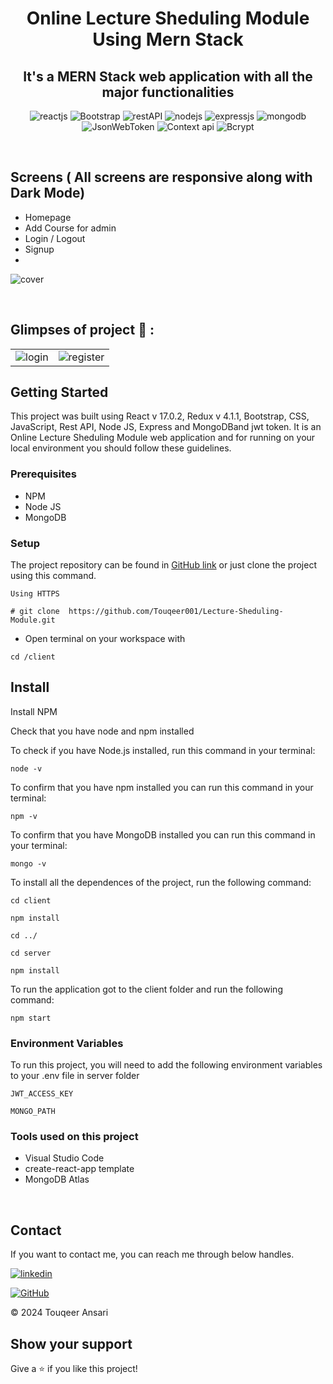 <h1 align="center"> Online Lecture Sheduling Module Using Mern Stack</h1> 
<h2 align="center">It's a MERN Stack web application with all the major functionalities</h2>

<p align="center">
    <img src="https://img.shields.io/badge/React_(17.0.2)-20232A?style=for-the-badge&logo=react&logoColor=61DAFB" alt="reactjs" />
   <img src="https://img.shields.io/badge/Bootstrap%20-3bc7bd?style=for-the-badge&logo=Bootstrap&logoColor=white" alt="Bootstrap"/>
    <img src="https://img.shields.io/badge/Rest_API-02303A?style=for-the-badge&logo=react-router&logoColor=white" alt="restAPI"/>
    <img src="https://img.shields.io/badge/Node.js-339933?style=for-the-badge&logo=nodedotjs&logoColor=white" alt="nodejs" />
    <img src="https://img.shields.io/badge/Express.js-000000?style=for-the-badge&logo=express&logoColor=white" alt="expressjs"/>
    <img src="https://img.shields.io/badge/MongoDB-4EA94B?style=for-the-badge&logo=mongodb&logoColor=white" alt="mongodb"/>
 <img src="https://img.shields.io/badge/JWT-000000?style=for-the-badge&logo=JSON%20web%20tokens&logoColor=white" alt="JsonWebToken" />
      <img src="https://img.shields.io/badge/Context api%20-3bc7bd?style=for-the-badge&logo=Context api&logoColor=white" alt="Context api"/>
    <img src="https://img.shields.io/badge/Bcrypt%20-3bc7bd?style=for-the-badge&logo=Bcrypt&logoColor=white" alt="Bcrypt"/>
</p>
  <br />
  
  ## Screens ( All screens are responsive along with Dark Mode)
   - Homepage
   - Add Course for admin
   - Login / Logout
   - Signup
   - 
 ![cover](https://github.com/Touqeer001/Lecture-Sheduling-Module/assets/126690073/46bd4032-5a30-439b-b2a5-c1135f4a6eb5)

<br/>

## Glimpses of project 🙈 :


<table>
  <tr>
    <td><img src="https://github.com/Touqeer001/Lecture-Sheduling-Module/assets/126690073/73456ae0-53d6-4e53-acda-d67d1cbd891b" alt="login" /></td>
    <td><img src="https://github.com/Touqeer001/Lecture-Sheduling-Module/assets/126690073/bca50676-803f-4884-8a98-cebb5e452ce5" alt="register" /></td>
  </tr>
 
</table>

## Getting Started

This project was built using React v 17.0.2, Redux v 4.1.1, Bootstrap, CSS, JavaScript, Rest API, Node JS, Express and MongoDBand jwt token. It is an Online Lecture Sheduling Module web application and for running on your local environment you should follow these guidelines.


### Prerequisites

- NPM 
- Node JS
- MongoDB

### Setup


The project repository can be found in [GitHub link](https://github.com/Touqeer001/Lecture-Sheduling-Module.git) or just clone the project using this command. 


```
Using HTTPS

# git clone  https://github.com/Touqeer001/Lecture-Sheduling-Module.git
```

+ Open terminal on your workspace with

```
cd /client
```


## Install

Install NPM

Check that you have node and npm installed

To check if you have Node.js installed, run this command in your terminal:


```
node -v
```

To confirm that you have npm installed you can run this command in your terminal:


```
npm -v
```

To confirm that you have MongoDB installed you can run this command in your terminal:


```
mongo -v
```


To install all the dependences of the project, run the following command:


```
cd client

npm install

cd ../

cd server

npm install
```


To run the application got to the client folder and run the following command:

```
npm start
```

### Environment Variables

To run this project, you will need to add the following environment variables to your .env file in server folder

`JWT_ACCESS_KEY`

`MONGO_PATH`


### Tools used on this project

- Visual Studio Code
- create-react-app template
- MongoDB Atlas

<br/>



## Contact

If you want to contact me, you can reach me through below handles.


[![linkedin](https://img.shields.io/badge/touqeer-0077B5?style=for-the-badge&logo=linkedin&logoColor=white)](https://www.linkedin.com/in/touqeer-ansari) 


[![GitHub](https://img.shields.io/badge/Touqeer001-20232A?style=for-the-badge&logo=Github&logoColor=white)](https://github.com/Touqeer001)

© 2024 Touqeer Ansari




## Show your support

Give a ⭐️ if you like this project!





